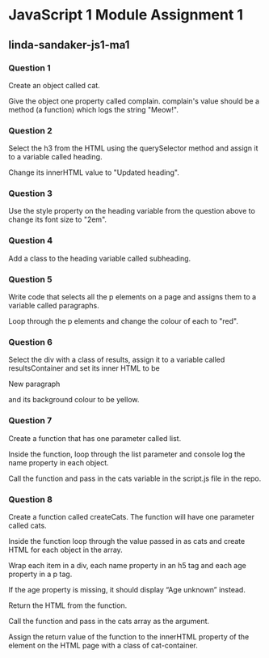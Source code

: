 # JavaScript 1 Module Assignment 1

## linda-sandaker-js1-ma1

### Question 1

Create an object called cat.

Give the object one property called complain. complain's value should be a method (a function) which logs the string "Meow!".

### Question 2

Select the h3 from the HTML using the querySelector method and assign it to a variable called heading.

Change its innerHTML value to "Updated heading".

### Question 3

Use the style property on the heading variable from the question above to change its font size to "2em".

### Question 4

Add a class to the heading variable called subheading.

### Question 5

Write code that selects all the p elements on a page and assigns them to a variable called paragraphs.

Loop through the p elements and change the colour of each to "red".

### Question 6

Select the div with a class of results, assign it to a variable called resultsContainer and set its inner HTML to be <p>New paragraph</p> and its background colour to be yellow.

### Question 7

Create a function that has one parameter called list.

Inside the function, loop through the list parameter and console log the name property in each object.

Call the function and pass in the cats variable in the script.js file in the repo.

### Question 8

Create a function called createCats. The function will have one parameter called cats.

Inside the function loop through the value passed in as cats and create HTML for each object in the array.

Wrap each item in a div, each name property in an h5 tag and each age property in a p tag.

If the age property is missing, it should display “Age unknown” instead.

Return the HTML from the function.

Call the function and pass in the cats array as the argument.

Assign the return value of the function to the innerHTML property of the element on the HTML page with a class of cat-container.
